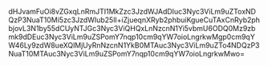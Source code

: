 dHJvamFuOi8vZGxqLnRmJTI1MkZzc3JzdWJAdDIuc3Nyc3ViLm9uZToxNDQzP3NuaT10Mi5zc3JzdWIub25lI+iZjueqnXRyb2phbuiKgueCuTAxCnRyb2phbjovL3N1by55dCUyNTJGc3Nyc3ViQHQxLnNzcnN1Yi5vbmU6ODQ0Mz9zbmk9dDEuc3Nyc3ViLm9uZSPomY7nqp10cm9qYW7oioLngrkwMgp0cm9qYW46Ly9zdW8ueXQlMjUyRnNzcnN1YkB0MTAuc3Nyc3ViLm9uZTo4NDQzP3NuaT10MTAuc3Nyc3ViLm9uZSPomY7nqp10cm9qYW7oioLngrkwMwo=